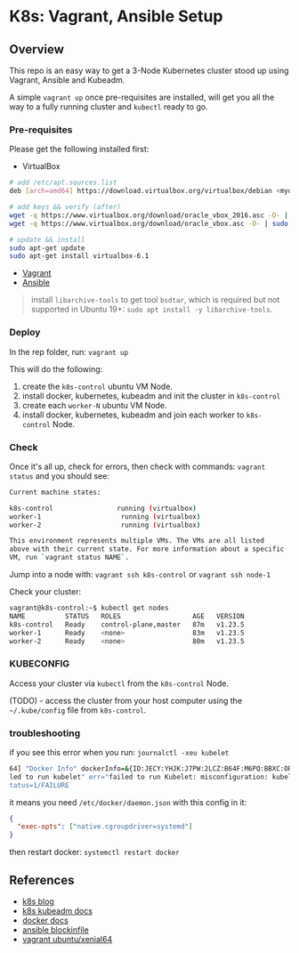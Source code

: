 # K8s: Vagrant, Ansible Setup

## Overview

This repo is an easy way to get a 3-Node Kubernetes cluster stood up using Vagrant, Ansible and Kubeadm.

A simple `vagrant up` once pre-requisites are installed, will get you all the way to a fully running cluster and `kubectl` ready to go.

### Pre-requisites

Please get the following installed first:

* VirtualBox

```sh
# add /etc/apt.sources.list
deb [arch=amd64] https://download.virtualbox.org/virtualbox/debian <mydist> contrib

# add keys && verify (after)
wget -q https://www.virtualbox.org/download/oracle_vbox_2016.asc -O- | sudo apt-key add -
wget -q https://www.virtualbox.org/download/oracle_vbox.asc -O- | sudo apt-key add -

# update && install
sudo apt-get update
sudo apt-get install virtualbox-6.1
```

* [Vagrant](https://www.vagrantup.com/docs/installation)
* [Ansible](https://docs.ansible.com/ansible/latest/installation_guide/intro_installation.html#installing-ansible-on-ubuntu)

> install `libarchive-tools` to get tool `bsdtar`, which is required but not supported in Ubuntu 19+: `sudo apt install -y libarchive-tools`.

### Deploy

In the rep folder, run: `vagrant up`

This will do the following:

1. create the `k8s-control` ubuntu VM Node.
2. install docker, kubernetes, kubeadm and init the cluster in `k8s-control`
3. create each `worker-N` ubuntu VM Node.
4. install docker, kubernetes, kubeadm and join each worker to `k8s-control` Node.

### Check

Once it's all up, check for errors, then check with commands: `vagrant status` and you should see:

```sh
Current machine states:

k8s-control                running (virtualbox)
worker-1                    running (virtualbox)
worker-2                    running (virtualbox)

This environment represents multiple VMs. The VMs are all listed
above with their current state. For more information about a specific
VM, run `vagrant status NAME`.
```

Jump into a node with: `vagrant ssh k8s-control` or `vagrant ssh node-1`

Check your cluster:

```bash
vagrant@k8s-control:~$ kubectl get nodes
NAME          STATUS   ROLES                  AGE   VERSION
k8s-control   Ready    control-plane,master   87m   v1.23.5
worker-1      Ready    <none>                 83m   v1.23.5
worker-2      Ready    <none>                 80m   v1.23.5
```

### KUBECONFIG

Access your cluster via `kubectl` from the `k8s-control` Node.

(TODO) - access the cluster from your host computer using the `~/.kube/config` file from `k8s-control`.

### troubleshooting

if you see this error when you run: `journalctl -xeu kubelet`

```bash
64] "Docker Info" dockerInfo=&{ID:JECY:YHJK:J7PW:2LCZ:B64F:M6PQ:BBXC:ORXL:HNRW:UXKT:X4CO:LM4D Containers:0 ContainersRunning:0 ContainersPaused:0 ContainersStopped:0 Images:7 Driver:ov
led to run kubelet" err="failed to run Kubelet: misconfiguration: kubelet cgroup driver: \"systemd\" is different from docker cgroup driver: \"cgroupfs\""
tatus=1/FAILURE
```

it means you need `/etc/docker/daemon.json` with this config in it:

```json
{
  "exec-opts": ["native.cgroupdriver=systemd"]
}
```

then restart docker: `systemctl restart docker`

## References

* [k8s blog](https://kubernetes.io/blog/2019/03/15/kubernetes-setup-using-ansible-and-vagrant/)
* [k8s kubeadm docs](https://kubernetes.io/docs/setup/production-environment/tools/kubeadm/install-kubeadm/)
* [docker docs](https://docs.docker.com/engine/install/ubuntu/)
* [ansible blockinfile](https://docs.ansible.com/ansible/latest/collections/ansible/builtin/blockinfile_module.html)
* [vagrant ubuntu/xenial64](https://app.vagrantup.com/ubuntu/boxes/xenial64/versions/20211001.0.0)
